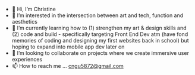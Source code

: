 - 👋 Hi, I’m Christine
- 👀 I’m interested in the intersection between art and tech, function and aesthetics
- 🌱 I’m currently learning how to (1) strengthen my art & design skills and (2) code and build - specifically targeting Front End Dev atm (have fond memories of coding and designing my first websites back in school) but hoping to expand into mobile app dev later on
- 💞️ I’m looking to collaborate on projects where we create immersive user experiences
- 📫 How to reach me ... cngu5872@gmail.com

<!---
aheyhey/aheyhey is a ✨ special ✨ repository because its `README.md` (this file) appears on your GitHub profile.
You can click the Preview link to take a look at your changes.
--->
